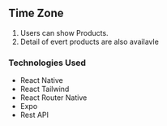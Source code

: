 


## Time Zone
 1. Users can show Products.
 2. Detail of evert products are also availavle
### Technologies Used
- React Native
- React Tailwind
- React Router Native
- Expo
- Rest API
